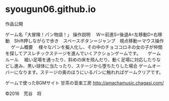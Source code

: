 # syougun06.github.io
作品公開

ゲーム名「大冒険！パン物語！」
操作説明
　W＝前進S=後退A=左移動D=右移動　Shift押しながらで歩き　スペースボタン＝ジャンプ　視点移動＝マウス操作
　
ゲーム概要
　様々なパンを擬人化し、その中のチョココロネの女の子が仲間を探してアスレチックステージを進んでいくアクションゲームです。
　
ゲームルール
　細い足場を通ったり、斜めの床を飛んだり、動く足場に対応したりなどし進み、黒い球体に当たったり、ステージから堕ちたりした場合
ゲームオーバーになります。ステージの奥のほうにいるパンに触れればゲームクリアです。

ゲームで使ったBGMサイト
甘茶の音楽工房
http://amachamusic.chagasi.com/

©2016　荒谷　将
